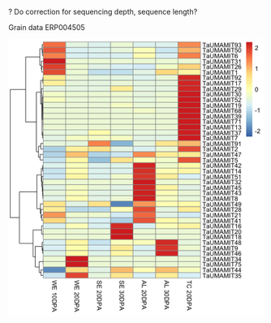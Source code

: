 
? Do correction for sequencing depth, sequence length?

Grain data ERP004505

![](https://github.com/rkapr/UMAMI/blob/master/new_results/ERP004505_grain.png)
